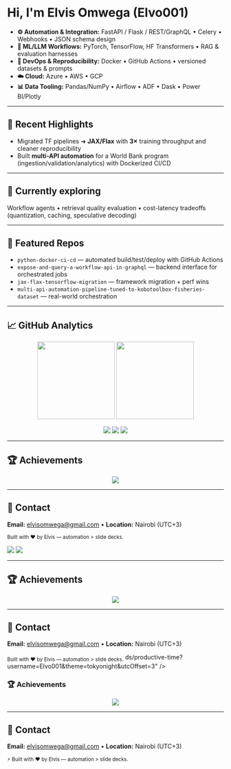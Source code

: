 # Hi, I'm **Elvis Omwega** (Elvo001)

- **⚙️ Automation & Integration:** FastAPI / Flask / REST/GraphQL • Celery • Webhooks • JSON schema design  
- **🧠 ML/LLM Workflows:** PyTorch, TensorFlow, HF Transformers • RAG & evaluation harnesses  
- **🧪 DevOps & Reproducibility:** Docker • GitHub Actions • versioned datasets & prompts  
- **☁️ Cloud:** Azure • AWS • GCP  
- **📊 Data Tooling:** Pandas/NumPy • Airflow • ADF • Dask • Power BI/Plotly

---

## 🔭 Recent Highlights
- Migrated TF pipelines ➜ **JAX/Flax** with **3×** training throughput and cleaner reproducibility  
- Built **multi-API automation** for a World Bank program (ingestion/validation/analytics) with Dockerized CI/CD

---

## 🧪 Currently exploring
Workflow agents • retrieval quality evaluation • cost-latency tradeoffs (quantization, caching, speculative decoding)

---

## 📌 Featured Repos
- `python-docker-ci-cd` — automated build/test/deploy with GitHub Actions  
- `expose-and-query-a-workflow-api-in-graphql` — backend interface for orchestrated jobs  
- `jax-flax-tensorflow-migration` — framework migration + perf wins  
- `multi-api-automation-pipeline-tuned-to-kobotoolbox-fisheries-dataset` — real-world orchestration

---

## 📈 GitHub Analytics

<p align="center">
  <img height="180em" src="https://github-readme-stats.vercel.app/api?username=Elvo001&show_icons=true&theme=tokyonight&include_all_commits=true&count_private=true&hide_border=true&hide=stars" />
  <img height="180em" src="https://github-readme-stats.vercel.app/api/top-langs/?username=Elvo001&layout=compact&theme=tokyonight&hide_border=true" />
</p>

<p align="center">
  <img src="https://github-profile-summary-cards.vercel.app/api/cards/profile-details?username=Elvo001&theme=tokyonight" />
  <img src="https://github-profile-summary-cards.vercel.app/api/cards/stats?username=Elvo001&theme=tokyonight&hide=stars,prs,issues" />
  <img src="https://github-profile-summary-cards.vercel.app/api/cards/productive-time?username=Elvo001&theme=tokyonight&utcOffset=3" />
</p>

---

## 🏆 Achievements
<p align="center">
  <img src="https://github-profile-trophy.vercel.app/?username=Elvo001&theme=onedark&no-frame=true&margin-w=15&row=1&column=5&exclude=Stars,Star,stars,Followers,Issues" />
</p>

---

## 🤝 Contact
**Email:** elvisomwega@gmail.com • **Location:** Nairobi (UTC+3)

<sub>Built with ❤️ by Elvis — automation > slide decks.</sub>

  <img src="https://github-profile-summary-cards.vercel.app/api/cards/stats?username=Elvo001&theme=tokyonight&hide=stars,prs,issues" />
  <img src="https://github-profile-summary-cards.vercel.app/api/cards/productive-time?username=Elvo001&theme=tokyonight&utcOffset=3" />
</p>

---

## 🏆 Achievements
<!-- Exclude weak signals across trophies -->
<p align="center">
  <img src="https://github-profile-trophy.vercel.app/?username=Elvo001&theme=onedark&no-frame=true&margin-w=15&row=1&column=5&exclude=Stars,Followers,Issues" />
</p>

---

## 🤝 Contact
**Email:** elvisomwega@gmail.com • **Location:** Nairobi (UTC+3)

<sub>Built with ❤️ by Elvis — automation > slide decks.</sub>
ds/productive-time?username=Elvo001&theme=tokyonight&utcOffset=3" />
</p>

### 🏆 Achievements
<p align="center">
 <img src="https://github-profile-trophy.vercel.app/?username=Elvo001&theme=onedark&no-frame=true&margin-w=15&row=1&column=5&exclude=Stars" />
</p>

---

## 🤝 Contact
**Email:** elvisomwega@gmail.com • **Location:** Nairobi (UTC+3)

<sub>⚡ Built with ❤️ by Elvis — automation > slide decks.</sub>
